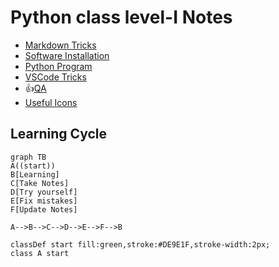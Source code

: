 # Python class level-I Notes

* [Markdown Tricks](doc/markdownTricks.md)
* [Software Installation](doc/installation.md)
* [Python Program](doc/python.md)
* [VSCode Tricks](doc/vscodeTricks.md)
* 👍[QA](doc/questionAnswer.md)
* [Useful Icons](doc/myIcons.md)
  
## Learning Cycle
```mermaid
graph TB
A((start))
B[Learning]
C[Take Notes]
D[Try yourself]
E[Fix mistakes]
F[Update Notes]

A-->B-->C-->D-->E-->F-->B

classDef start fill:green,stroke:#DE9E1F,stroke-width:2px;
class A start
```